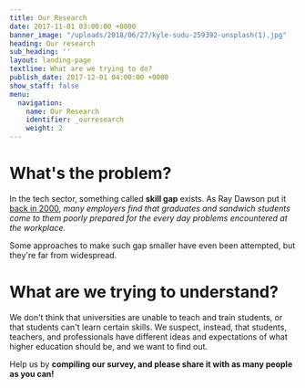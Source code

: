 ```yaml
---
title: Our Research
date: 2017-11-01 03:00:00 +0000
banner_image: "/uploads/2018/06/27/kyle-sudu-259392-unsplash(1).jpg"
heading: Our research
sub_heading: ''
layout: landing-page
textline: What are we trying to do?
publish_date: 2017-12-01 04:00:00 +0000
show_staff: false
menu:
  navigation:
    name: Our Research
    identifier: _ourresearch
    weight: 2
---
```

# What's the problem?

In the tech sector, something called <strong>skill gap</strong> exists. As Ray Dawson put it <a href="https://www2.seas.gwu.edu/~mlancast/cs254/ppt/p209-dawson.pdf">back in 2000</a>, <em>many employers find that graduates and sandwich students
come  to  them  poorly  prepared  for  the  every  day  problems
  encountered  at  the  workplace.</em>

Some approaches to make such gap smaller have even been attempted, but they're far from widespread.

<h1>What are we trying to understand?</h1>

We don't think that universities are unable to teach and train students, or that students can't learn certain skills. We suspect, instead, that students, teachers, and professionals have different ideas and expectations of what higher education should be, and we want to find out.

Help us by <strong>compiling our survey<strong>, and please share it with as many people as you can!

